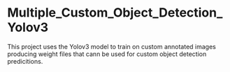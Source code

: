 # Multiple_Custom_Object_Detection_Yolov3
This project uses the Yolov3 model to train on custom annotated images producing weight files that cann be used for custom object detection predicitions.

